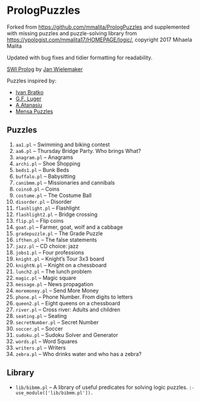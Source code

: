 # PrologPuzzles

Forked from <https://github.com/mmalita/PrologPuzzles> and supplemented with missing puzzles and puzzle-solving library from <https://ypologist.com/mmalita17/HOMEPAGE/logic/>, copyright 2017 Mihaela Malita

Updated with bug fixes and tidier formatting for readability.

[SWI Prolog](http://www.swi-prolog.org/) by [Jan Wielemaker](mailto:jan@swi-prolog.org)

Puzzles inspired by:

- [Ivan Bratko](http://catalogue.pearsoned.co.uk/educator/product/Prolog-Programming-for-Artificial-Intelligence/9780321417466.page)
- [G.F. Luger](http://www.pearsoned.co.uk/HigherEducation/Titlesby/Luger/)
- [A.Atanasiu](http://www.be-logic.ro)
- [Mensa Puzzles](http://www.mensa.org.uk/puzzles)

## Puzzles
1. `aa1.pl` – Swimming and biking contest
1. `aa6.pl` – Thursday Bridge Party. Who brings What?
1. `anagram.pl` – Anagrams
1. `archi.pl` – Shoe Shopping
1. `beds1.pl` –  Bunk Beds
1. `buffalo.pl` – Babysitting
1. `canibmm.pl` – Missionaries and cannibals
1. `coins0.pl` – Coins
1. `costume.pl` – The Costume Ball
1. `disorder.pl` – Disorder
1. `flashlight.pl` – Flashlight
1. `flashlight2.pl` – Bridge crossing
1. `flip.pl` – Flip coins
1. `goat.pl` – Farmer, goat, wolf and a cabbage
1. `gradepuzzle.pl` – The Grade Puzzle
1. `ifthen.pl` – The false statements
1. `jazz.pl` – CD choice: jazz
1. `jobs1.pl` – Four professions
1. `knight.pl` – Knight’s Tour 3x3 board
1. `knightN.pl` – Knight on a chessboard
1. `lunch2.pl` –  The lunch problem
1. `magic.pl` – Magic square
1. `message.pl` – News propagation
1. `moremoney.pl` – Send More Money
1. `phone.pl` – Phone Number. From digits to letters
1. `queen2.pl` – Eight queens on a chessboard
1. `river.pl` – Cross river: Adults and children
1. `seating.pl` – Seating
1. `secretNumber.pl` – Secret Number
1. `soccer.pl` – Soccer
1. `sudoku.pl` – Sudoku Solver and Generator
1. `words.pl` – Word Squares
1. `writers.pl` – Writers
1. `zebra.pl` – Who drinks water and who has a zebra?

## Library
- `lib/bibmm.pl` – A library of useful predicates for solving logic puzzles.
`:- use_module(['lib/bibmm.pl']).`
